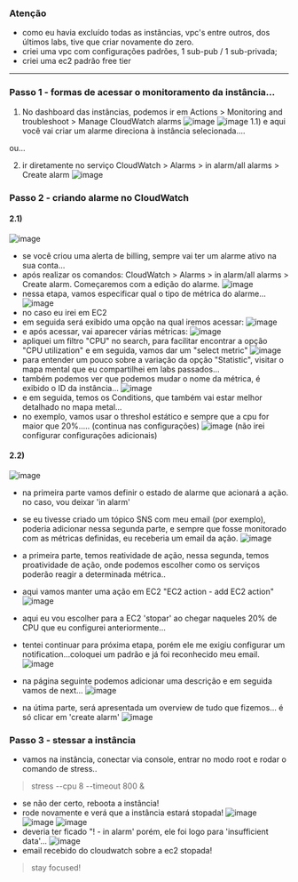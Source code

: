 ### Atenção
- como eu havia excluído todas as instâncias, vpc's entre outros, dos últimos labs, tive que criar novamente do zero.
- criei uma vpc com configurações padrões, 1 sub-pub / 1 sub-privada;
- criei uma ec2 padrão free tier
----


### Passo 1 - formas de acessar o monitoramento da instância...
1) No dashboard das instâncias, podemos ir em Actions > Monitoring and troubleshoot > Manage CloudWatch alarms
![image](https://github.com/user-attachments/assets/a5cc3c71-a855-4d32-9d7b-317659c91bd3)
![image](https://github.com/user-attachments/assets/a77491b8-a967-41d6-8534-f3e4a160e769)
1.1) e aqui você vai criar um alarme direciona à instância selecionada....

ou...

2) ir diretamente no serviço CloudWatch > Alarms > in alarm/all alarms > Create alarm
![image](https://github.com/user-attachments/assets/407dc3fc-2dce-45c8-bcf0-a710c6fc7f63)

### Passo 2 - criando alarme no CloudWatch
#### 2.1)
![image](https://github.com/user-attachments/assets/9df2db4c-2edd-4ac1-99c8-797c02143dfb)
- se você criou uma alerta de billing, sempre vai ter um alarme ativo na sua conta...
- após realizar os comandos: CloudWatch > Alarms > in alarm/all alarms > Create alarm. Começaremos com a edição do alarme.
![image](https://github.com/user-attachments/assets/481b81e3-5575-4be2-b1b7-5a3dcfb8a875)
- nessa etapa, vamos especificar qual o tipo de métrica do alarme...
![image](https://github.com/user-attachments/assets/65a4fe60-ec84-4295-b71e-b5437d3bfd48)
- no caso eu irei em EC2
- em seguida será exibido uma opção na qual iremos acessar:
![image](https://github.com/user-attachments/assets/0dc91768-dfda-4df6-a720-29697f68070c)
- e após acessar, vai aparecer várias métricas:
![image](https://github.com/user-attachments/assets/ca208ebc-4c46-4f86-8df2-19584d6ce8cf)
- apliquei um filtro "CPU" no search, para facilitar encontrar a opção "CPU utilization" e em seguida, vamos dar um "select metric"
![image](https://github.com/user-attachments/assets/b4789274-9a11-4b57-a0d4-bf87f1729aa8)
- para entender um pouco sobre a variação da opção "Statistic", visitar o mapa mental que eu compartilhei em labs passados...
- também podemos ver que podemos mudar o nome da métrica, é exibido o ID da instância...
![image](https://github.com/user-attachments/assets/2be43c9f-720e-4f68-8364-6b74b39d1aa2)
- e em seguida, temos os Conditions, que também vai estar melhor detalhado no mapa metal...
- no exemplo, vamos usar o threshol estático e sempre que a cpu for maior que 20%..... (continua nas configurações)
![image](https://github.com/user-attachments/assets/4ec764e5-4ef3-4f3d-84bd-84b808b49a60)
(não irei configurar configurações adicionais)

#### 2.2)
![image](https://github.com/user-attachments/assets/f0f2a886-f35b-42ef-a349-9571cf05ffde)
- na primeira parte vamos definir o estado de alarme que acionará a ação. no caso, vou deixar 'in alarm'
- se eu tivesse criado um tópico SNS com meu email (por exemplo), poderia adicionar nessa segunda parte, e sempre que fosse monitorado com as métricas definidas, eu receberia um email da ação.
![image](https://github.com/user-attachments/assets/37113916-36f4-41de-9e13-751998298e85)
- a primeira parte, temos reatividade de ação, nessa segunda, temos proatividade de ação, onde podemos escolher como os serviços poderão reagir a determinada métrica..
- aqui vamos manter uma ação em EC2 "EC2 action - add EC2 action"
![image](https://github.com/user-attachments/assets/c0a79be2-af90-436a-880e-1bea26fa3e62)
- aqui eu vou escolher para a EC2 'stopar' ao chegar naqueles 20% de CPU que eu configurei anteriormente...
- tentei continuar para próxima etapa, porém ele me exigiu configurar um notification...coloquei um padrão e já foi reconhecido meu email.
![image](https://github.com/user-attachments/assets/813bb9b1-3a91-498f-b744-23689b2e04b6)

- na página seguinte podemos adicionar uma descrição e em seguida vamos de next...
![image](https://github.com/user-attachments/assets/450839e3-bb18-4d9a-b03e-4c6a40930a02)

- na útima parte, será apresentada um overview de tudo que fizemos... é só clicar em 'create alarm'
![image](https://github.com/user-attachments/assets/1eab738f-c53d-4396-9017-d898abe50ee4)

### Passo 3 - stessar a instância
- vamos na instância, conectar via console, entrar no modo root e rodar o comando de stress.. 
> stress --cpu 8 --timeout 800 &
- se não der certo, reboota a instância!
- rode novamente e verá que a instância estará stopada!
![image](https://github.com/user-attachments/assets/f9c513f3-547e-4f56-b228-d820917a80cd)
![image](https://github.com/user-attachments/assets/6ffa2350-222d-4dd1-9c46-0a1bd3754dd8)
![image](https://github.com/user-attachments/assets/7239fceb-0d57-47b9-a46a-3eb30a38c20b)
- deveria ter ficado "! - in alarm' porém, ele foi logo para 'insufficient data'...
![image](https://github.com/user-attachments/assets/cd5dd4e4-2461-4b73-a738-f35f5aec3af1)
- email recebido do cloudwatch sobre a ec2 stopada!

> stay focused!












